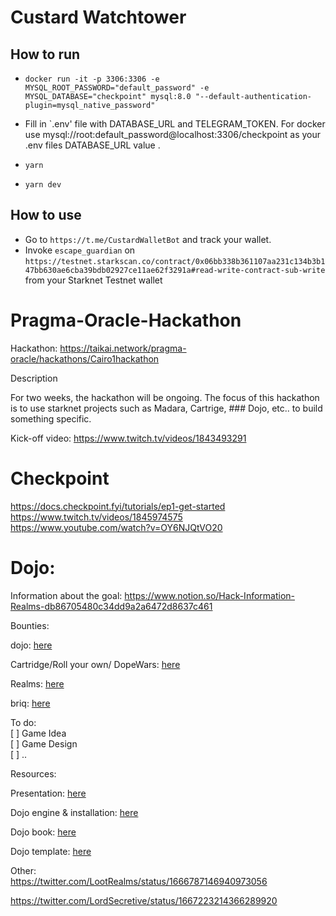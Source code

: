 # Custard Watchtower  

## How to run  

- `docker run -it -p 3306:3306 -e MYSQL_ROOT_PASSWORD="default_password" -e MYSQL_DATABASE="checkpoint" mysql:8.0 "--default-authentication-plugin=mysql_native_password"`

- Fill in `.env' file with DATABASE_URL and TELEGRAM_TOKEN. For docker use mysql://root:default_password@localhost:3306/checkpoint as your .env files DATABASE_URL value .  

- `yarn`

- `yarn dev`

## How to use 

- Go to `https://t.me/CustardWalletBot` and track your wallet.
- Invoke `escape_guardian` on `https://testnet.starkscan.co/contract/0x06bb338b361107aa231c134b3b147bb630ae6cba39bdb02927ce11ae62f3291a#read-write-contract-sub-write` from your Starknet Testnet wallet

# Pragma-Oracle-Hackathon  

Hackathon: https://taikai.network/pragma-oracle/hackathons/Cairo1hackathon  

Description  

For two weeks, the hackathon will be ongoing. The focus of this hackathon is to use starknet projects such as Madara, Cartrige, ### Dojo, etc.. to build something specific.  

Kick-off video: https://www.twitch.tv/videos/1843493291  

# Checkpoint  

https://docs.checkpoint.fyi/tutorials/ep1-get-started  
https://www.twitch.tv/videos/1845974575  
https://www.youtube.com/watch?v=OY6NJQtVO20  

# Dojo:  

Information about the goal: https://www.notion.so/Hack-Information-Realms-db86705480c34dd9a2a6472d8637c461  

Bounties:  

dojo: [here](https://astraly.notion.site/Hack-information-Dojo-6db435246b5b4d5b9e0fd17b67ede2d2)  

Cartridge/Roll your own/ DopeWars: [here](https://astraly.notion.site/Hack-information-Cartridge-a06821c72c8c49b19907c3045f6660c5)  

Realms: [here](https://www.notion.so/Hack-Information-Realms-db86705480c34dd9a2a6472d8637c461#a78c7ed74c30446fa675a34b6dc4a051)  

briq: [here](https://astraly.notion.site/Hack-information-briq-51a1a8def49042418fbe90c281fbad9d)  


To do:  
[ ] Game Idea  
[ ] Game Design  
[ ] ..  

Resources:  

Presentation: [here](https://docs.google.com/presentation/d/1hPY3vLmkJWRULVK4e8OvpJkufgTWevtmkeOKHJYZT3k/edit#slide=id.g221159b8a87_0_9)  

Dojo engine & installation: [here](https://github.com/dojoengine)  

Dojo book: [here](https://github.com/dojoengine/book)  

Dojo template: [here](https://github.com/dojoengine/dojo-starter)  


Other:  
https://twitter.com/LootRealms/status/1666787146940973056  

https://twitter.com/LordSecretive/status/1667223214366289920  
